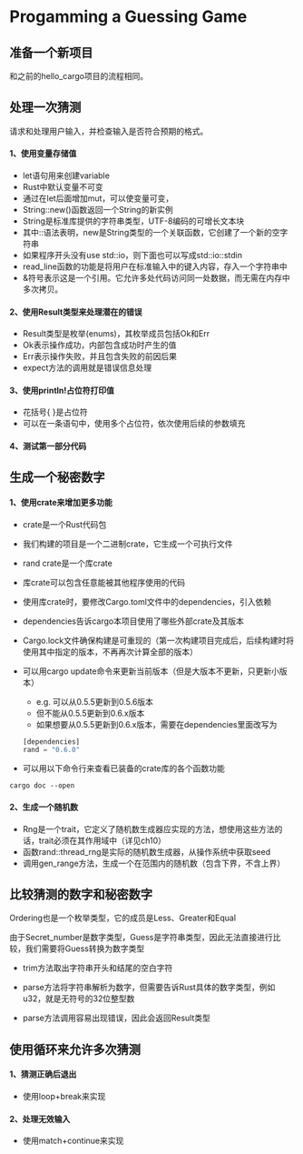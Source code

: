 # Progamming a Guessing Game

## 准备一个新项目
和之前的hello_cargo项目的流程相同。


## 处理一次猜测

请求和处理用户输入，并检查输入是否符合预期的格式。

#### 1、使用变量存储值
- let语句用来创建variable
- Rust中默认变量不可变
- 通过在let后面增加mut，可以使变量可变，
- String::new()函数返回一个String的新实例
- String是标准库提供的字符串类型，UTF-8编码的可增长文本块
- 其中::语法表明，new是String类型的一个关联函数，它创建了一个新的空字符串
- 如果程序开头没有use std::io，则下面也可以写成std::io::stdin
- read_line函数的功能是将用户在标准输入中的键入内容，存入一个字符串中
- &符号表示这是一个引用。它允许多处代码访问同一处数据，而无需在内存中多次拷贝。


#### 2、使用Result类型来处理潜在的错误

- Result类型是枚举(enums)，其枚举成员包括Ok和Err
- Ok表示操作成功，内部包含成功时产生的值
- Err表示操作失败，并且包含失败的前因后果
- expect方法的调用就是错误信息处理

#### 3、使用println!占位符打印值
- 花括号{ }是占位符
- 可以在一条语句中，使用多个占位符，依次使用后续的参数填充

#### 4、测试第一部分代码


## 生成一个秘密数字

#### 1、使用crate来增加更多功能
- crate是一个Rust代码包
- 我们构建的项目是一个二进制crate，它生成一个可执行文件
- rand crate是一个库crate
- 库crate可以包含任意能被其他程序使用的代码
- 使用库crate时，要修改Cargo.toml文件中的dependencies，引入依赖
- dependencies告诉cargo本项目使用了哪些外部crate及其版本
- Cargo.lock文件确保构建是可重现的（第一次构建项目完成后，后续构建时将使用其中指定的版本，不再再次计算全部的版本）
- 可以用cargo update命令来更新当前版本（但是大版本不更新，只更新小版本）
    - e.g. 可以从0.5.5更新到0.5.6版本
    - 但不能从0.5.5更新到0.6.x版本
    - 如果想要从0.5.5更新到0.6.x版本，需要在dependencies里面改写为
    ```rust
    [dependencies]
    rand = "0.6.0"
    ```

- 可以用以下命令行来查看已装备的crate库的各个函数功能
```
cargo doc --open
```



#### 2、生成一个随机数

- Rng是一个trait，它定义了随机数生成器应实现的方法，想使用这些方法的话，trait必须在其作用域中（详见ch10）
- 函数rand::thread_rng是实际的随机数生成器，从操作系统中获取seed
- 调用gen_range方法，生成一个在范围内的随机数（包含下界，不含上界）


## 比较猜测的数字和秘密数字

Ordering也是一个枚举类型，它的成员是Less、Greater和Equal

由于Secret_number是数字类型，Guess是字符串类型，因此无法直接进行比较，我们需要将Guess转换为数字类型

- trim方法取出字符串开头和结尾的空白字符

- parse方法将字符串解析为数字，但需要告诉Rust具体的数字类型，例如u32，就是无符号的32位整型数
- parse方法调用容易出现错误，因此会返回Result类型

## 使用循环来允许多次猜测

#### 1、猜测正确后退出
- 使用loop+break来实现

#### 2、处理无效输入
- 使用match+continue来实现


